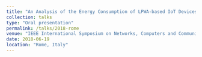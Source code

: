 ```yaml
---
title: "An Analysis of the Energy Consumption of LPWA-based IoT Devices"
collection: talks
type: "Oral presentation"
permalink: /talks/2018-rome
venue: "IEEE International Symposium on Networks, Computers and Communications (ISNCC), University of Rome Tor Vergata"
date: 2018-06-19
location: "Rome, Italy"
---
```

